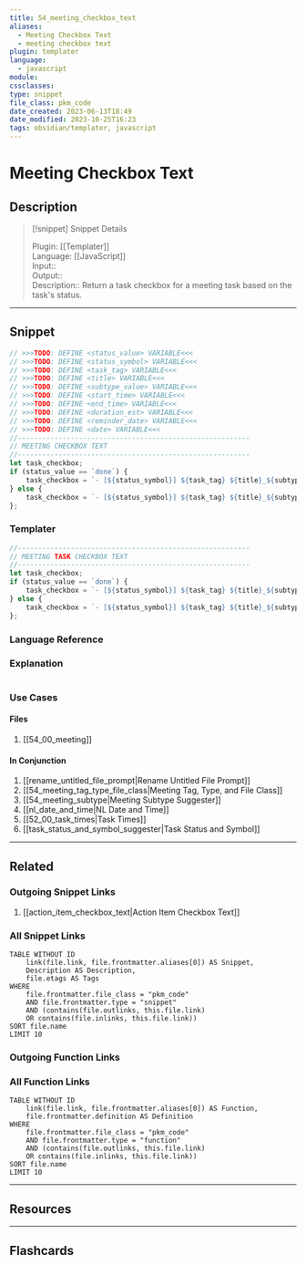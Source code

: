 ```yaml
---
title: 54_meeting_checkbox_text
aliases:
  - Meeting Checkbox Text
  - meeting checkbox text
plugin: templater
language:
  - javascript
module: 
cssclasses:
type: snippet
file_class: pkm_code
date_created: 2023-06-13T18:49
date_modified: 2023-10-25T16:23
tags: obsidian/templater, javascript
---
```

# Meeting Checkbox Text

## Description

> [!snippet] Snippet Details
>  
> Plugin: [[Templater]]  
> Language: [[JavaScript]]  
> Input::  
> Output::  
> Description:: Return a task checkbox for a meeting task based on the task's status.

---

## Snippet

<!-- Add the full code including explanatory comments  -->

```javascript
// >>>TODO: DEFINE <status_value> VARIABLE<<<
// >>>TODO: DEFINE <status_symbol> VARIABLE<<<
// >>>TODO: DEFINE <task_tag> VARIABLE<<<
// >>>TODO: DEFINE <title> VARIABLE<<<
// >>>TODO: DEFINE <subtype_value> VARIABLE<<<
// >>>TODO: DEFINE <start_time> VARIABLE<<<
// >>>TODO: DEFINE <end_time> VARIABLE<<<
// >>>TODO: DEFINE <duration_est> VARIABLE<<<
// >>>TODO: DEFINE <reminder_date> VARIABLE<<<
// >>>TODO: DEFINE <date> VARIABLE<<<
//---------------------------------------------------------  
// MEETING CHECKBOX TEXT
//---------------------------------------------------------
let task_checkbox;
if (status_value == `done`) {
	task_checkbox = `- [${status_symbol}] ${task_tag} ${title}_${subtype_value} [time_start:: ${start_time}]  [time_end:: ${end_time}]  [duration_est:: ${duration_est}] ⏰ ${reminder_date} ➕ ${moment().format(`YYYY-MM-DD`)} 📅 ${date} ✅ ${date}`
} else {
	task_checkbox = `- [${status_symbol}] ${task_tag} ${title}_${subtype_value} [time_start:: ${start_time}]  [time_end:: ${end_time}]  [duration_est:: ${duration_est}] ⏰ ${reminder_date} ➕ ${moment().format(`YYYY-MM-DD`)} 📅 ${date}`
};
```

### Templater

<!-- Add the full code excluding explanatory comments  -->

```javascript
//---------------------------------------------------------  
// MEETING TASK CHECKBOX TEXT
//---------------------------------------------------------
let task_checkbox;
if (status_value == `done`) {
	task_checkbox = `- [${status_symbol}] ${task_tag} ${title}_${subtype_value} [time_start:: ${start_time}]  [time_end:: ${end_time}]  [duration_est:: ${duration_est}] ⏰ ${reminder_date} ➕ ${moment().format(`YYYY-MM-DD`)} 📅 ${date} ✅ ${date}`
} else {
	task_checkbox = `- [${status_symbol}] ${task_tag} ${title}_${subtype_value} [time_start:: ${start_time}]  [time_end:: ${end_time}]  [duration_est:: ${duration_est}] ⏰ ${reminder_date} ➕ ${moment().format(`YYYY-MM-DD`)} 📅 ${date}`
};
```

### Language Reference

<!-- Recreate the code with links to files  -->

### Explanation

```javascript

```

### Use Cases

#### Files

<!-- Files containing the snippet  -->

1. [[54_00_meeting]]

#### In Conjunction

<!-- Snippets used together with this snippet  -->

1. [[rename_untitled_file_prompt|Rename Untitled File Prompt]]
2. [[54_meeting_tag_type_file_class|Meeting Tag, Type, and File Class]]
3. [[54_meeting_subtype|Meeting Subtype Suggester]]
4. [[nl_date_and_time|NL Date and Time]]
5. [[52_00_task_times|Task Times]]
6. [[task_status_and_symbol_suggester|Task Status and Symbol]]

---

## Related

### Outgoing Snippet Links

<!-- Link related snippet here -->

1. [[action_item_checkbox_text|Action Item Checkbox Text]]

### All Snippet Links

<!-- Query limit 10  -->

```dataview
TABLE WITHOUT ID
	link(file.link, file.frontmatter.aliases[0]) AS Snippet,
	Description AS Description,
	file.etags AS Tags
WHERE 
	file.frontmatter.file_class = "pkm_code"
	AND file.frontmatter.type = "snippet"
	AND (contains(file.outlinks, this.file.link)
	OR contains(file.inlinks, this.file.link))
SORT file.name
LIMIT 10
```

### Outgoing Function Links

<!-- Link related functions here -->

### All Function Links

<!-- Query limit 10  -->

```dataview
TABLE WITHOUT ID
	link(file.link, file.frontmatter.aliases[0]) AS Function,
	file.frontmatter.definition AS Definition
WHERE 
	file.frontmatter.file_class = "pkm_code"
	AND file.frontmatter.type = "function"
	AND (contains(file.outlinks, this.file.link)
	OR contains(file.inlinks, this.file.link))
SORT file.name
LIMIT 10
```

---

## Resources

---

## Flashcards
